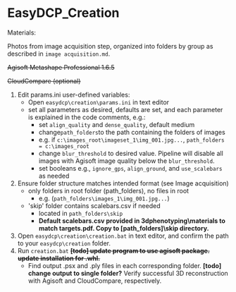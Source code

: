 # EasyDCP_Creation

Materials: 

Photos from image acquisition step, organized into folders by group as described in `image acquisition.md`.

~~Agisoft Metashape Professional 1.6.5~~

~~CloudCompare (optional)~~

1. Edit params.ini user-defined variables:
   - Open `easydcp\creation\params.ini` in text editor 
   - set all parameters as desired, defaults are set, and each parameter is explained in the code comments, e.g.:
     - set `align_quality` and `dense_quality`, default medium
     - change`path_folders`to the path containing the folders of images
     - e.g. if `c:\images_root\imageset_1\img_001.jpg...`, `path_folders = c:\images_root`
     - change `blur_threshold` to desired value. Pipeline will disable all images with Agisoft image quality below the `blur_threshold`.
     - set booleans e.g., `ignore_gps`, `align_ground`, and `use_scalebars ` as needed
2. Ensure folder structure matches intended format (see Image acquisition)
   - only folders in root folder (path_folders), no files in root
     - e.g. (`path_folders\images_1\img_001.jpg...`)
   - 'skip' folder contains scalebars.csv if needed 
     - located in `path_folders\skip`
     - **Default scalebars.csv provided in 3dphenotyping\materials to match targets.pdf. Copy to [path_folders]\skip directory.**
3. Open `easydcp\creation\creation.bat` in text editor, and confirm the path to your `easydcp\creation` folder.
4. Run `creation.bat` ~~**[todo] update program to use agisoft package. update installation for .whl.**~~
   - Find output .psx and .ply files in each corresponding folder. **[todo] change output to single folder?** Verify successful 3D reconstruction with Agisoft and CloudCompare, respectively.

